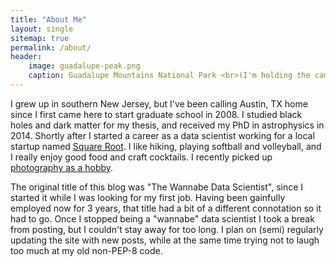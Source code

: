 ```yaml
---
title: "About Me"
layout: single
sitemap: true
permalink: /about/
header: 
    image: guadalupe-peak.png
    caption: Guadalupe Mountains National Park <br>(I'm holding the camera, not standing on the cliff)
---
```


I grew up in southern New Jersey, but I've been calling Austin, TX home since I first came here to start graduate school
in 2008.  I studied black holes and dark matter for my thesis, and received my PhD in astrophysics in 2014.  Shortly after
I started a career as a data scientist working for a local startup named [Square Root](http://square-root.com/).  I like hiking, playing softball and volleyball, and I really enjoy good food and craft cocktails. 
I recently picked up [photography as a hobby](https://www.flickr.com/photos/131897965@N02/albums).  

The original title of this blog was "The Wannabe Data Scientist", since I started it while I was looking for my first
job.  Having been gainfully employed now for 3 years, that title had a bit of a different connotation so it had to go.   Once I stopped being a "wannabe" data scientist I took a break from posting, but I couldn't stay away for too long.  I plan on
(semi) regularly updating the site with new posts, while at the same time trying not to laugh too much at my old non-PEP-8 code.